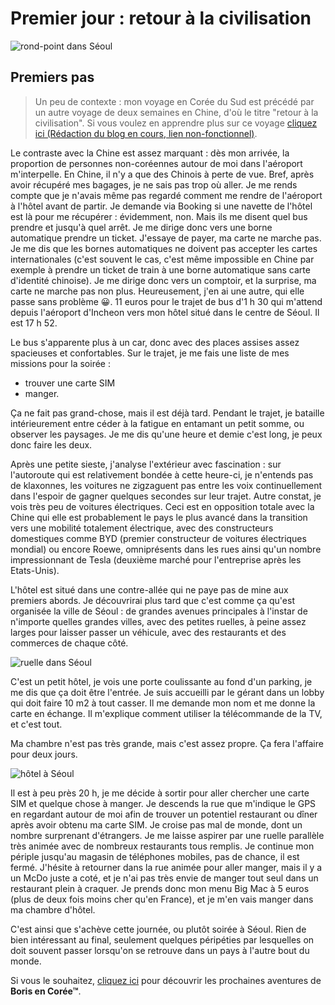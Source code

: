 # Premier jour : retour à la civilisation

![rond-point dans Séoul](assets/DSCF6635.JPG)

<!-- Ajouter Legende-->

## Premiers pas

> Un peu de contexte : mon voyage en Corée du Sud est précédé par un autre voyage de deux semaines en Chine, d'où le titre "retour à la civilisation". Si vous voulez en apprendre plus sur ce voyage [cliquez ici (Rédaction du blog en cours, lien non-fonctionnel)](premier-jour-retour-a-la-civilisation.md).

<!-- Edit le lien plus haut -->

Le contraste avec la Chine est assez marquant : dès mon arrivée, la proportion de personnes non-coréennes autour de moi dans l'aéroport m'interpelle. En Chine, il n'y a que des Chinois à perte de vue. Bref, après avoir récupéré mes bagages, je ne sais pas trop où aller. Je me rends compte que je n'avais même pas regardé comment me rendre de l'aéroport à l'hôtel avant de partir. Je demande via Booking si une navette de l'hôtel est là pour me récupérer : évidemment, non. Mais ils me disent quel bus prendre et jusqu'à quel arrêt.
Je me dirige donc vers une borne automatique prendre un ticket. J'essaye de payer, ma carte ne marche pas. Je me dis que les bornes automatiques ne doivent pas accepter les cartes internationales (c'est souvent le cas, c'est même impossible en Chine par exemple à prendre un ticket de train à une borne automatique sans carte d'identité chinoise). Je me dirige donc vers un comptoir, et la surprise, ma carte ne marche pas non plus. Heureusement, j'en ai une autre, qui elle passe sans problème 😀. 11 euros pour le trajet de bus d'1 h 30 qui m'attend depuis l'aéroport d'Incheon vers mon hôtel situé dans le centre de Séoul. Il est 17 h 52.

Le bus s'apparente plus à un car, donc avec des places assises assez spacieuses et confortables. Sur le trajet, je me fais une liste de mes missions pour la soirée :

- trouver une carte SIM
- manger.

Ça ne fait pas grand-chose, mais il est déjà tard.
Pendant le trajet, je bataille intérieurement entre céder à la fatigue en entamant un petit somme, ou observer les paysages. Je me dis qu'une heure et demie c'est long, je peux donc faire les deux.

Après une petite sieste, j'analyse l'extérieur avec fascination : sur l'autoroute qui est relativement bondée à cette heure-ci, je n'entends pas de klaxonnes, les voitures ne zigzaguent pas entre les voix continuellement dans l'espoir de gagner quelques secondes sur leur trajet. Autre constat, je vois très peu de voitures électriques. Ceci est en opposition totale avec la Chine qui elle est probablement le pays le plus avancé dans la transition vers une mobilité totalement électrique, avec des constructeurs domestiques comme BYD (premier constructeur de voitures électriques mondial) ou encore Roewe, omniprésents dans les rues ainsi qu'un nombre impressionnant de Tesla (deuxième marché pour l'entreprise après les Etats-Unis). 

L'hôtel est situé dans une contre-allée qui ne paye pas de mine aux premiers abords. Je découvrirai plus tard que c'est comme ça qu'est organisée la ville de Séoul : de grandes avenues principales à l'instar de n'importe quelles grandes villes, avec des petites ruelles, à peine assez larges pour laisser passer un véhicule, avec des restaurants et des commerces de chaque côté.

![ruelle dans Séoul](assets/DSCF6625.JPG)

<!-- Ajouter Legende-->

C'est un petit hôtel, je vois une porte coulissante au fond d'un parking, je me dis que ça doit être l'entrée. Je suis accueilli par le gérant dans un lobby qui doit faire 10 m2 à tout casser. Il me demande mon nom et me donne la carte en échange. Il m'explique comment utiliser la télécommande de la TV, et c'est tout.

Ma chambre n'est pas très grande, mais c'est assez propre. Ça fera l'affaire pour deux jours.

![hôtel à Séoul](assets/DSCF6626.JPG)

<!-- Ajouter Legende-->

Il est à peu près 20 h, je me décide à sortir pour aller chercher une carte SIM et quelque chose à manger. Je descends la rue que m'indique le GPS en regardant autour de moi afin de trouver un potentiel restaurant ou dîner après avoir obtenu ma carte SIM. Je croise pas mal de monde, dont un nombre surprenant d'étrangers. Je me laisse aspirer par une ruelle parallèle très animée avec de nombreux restaurants tous remplis. Je continue mon périple jusqu'au magasin de téléphones mobiles, pas de chance, il est fermé. J'hésite à retourner dans la rue animée pour aller manger, mais il y a un McDo juste a coté, et je n'ai pas très envie de manger tout seul dans un restaurant plein à craquer. Je prends donc mon menu Big Mac à 5 euros (plus de deux fois moins cher qu'en France), et je m'en vais manger dans ma chambre d'hôtel.

C'est ainsi que s'achève cette journée, ou plutôt soirée à Séoul. Rien de bien intéressant au final, seulement quelques péripéties par lesquelles on doit souvent passer lorsqu'on se retrouve dans un pays à l'autre bout du monde.

Si vous le souhaitez, [cliquez ici](deuxieme-jour-visite-de-seoul.md) pour découvrir les prochaines aventures de **Boris en Corée™**.
